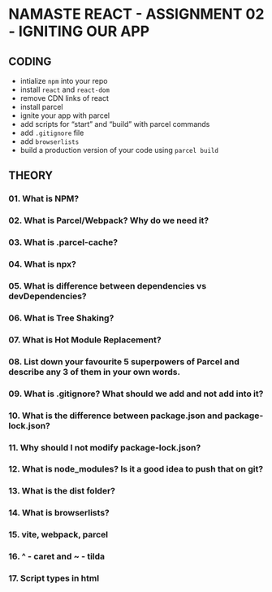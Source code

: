 # NAMASTE REACT - ASSIGNMENT 02 - IGNITING OUR APP

## CODING
- intialize `npm` into your repo
- install `react` and `react-dom`
- remove CDN links of react
- install parcel
- ignite your app with parcel
- add scripts for “start” and “build” with parcel commands
- add `.gitignore` file
- add `browserlists`
- build a production version of your code using `parcel build`

## THEORY

### 01. What is NPM?
### 02. What is Parcel/Webpack? Why do we need it?
### 03. What is .parcel-cache?
### 04. What is npx?
### 05. What is difference between dependencies vs devDependencies?
### 06. What is Tree Shaking?
### 07. What is Hot Module Replacement?
### 08. List down your favourite 5 superpowers of Parcel and describe any 3 of them in your own words.
### 09. What is .gitignore? What should we add and not add into it?
### 10. What is the difference between package.json and package-lock.json?
### 11. Why should I not modify package-lock.json?
### 12. What is node_modules? Is it a good idea to push that on git?
### 13. What is the dist folder?
### 14. What is browserlists?
### 15. vite, webpack, parcel
### 16. ^ - caret and ~ - tilda
### 17. Script types in html
